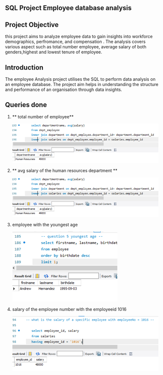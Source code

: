 ## SQL Project Employee database analysis

## Project Objective
this project aims to analyze employee data to gain insights into workforce demographics, perfromance, and compensation . The analysis covers various aspect such as total number employee, average salary of both genders,highest and lowest tenure of employee.

## Introduction
The employee Analysis project utilises the SQL to perform data analysis on an employee database. The project aim helps in understanding the structure and performance of an organisation through data insights.

##  Queries done
1) ** total number of employee**

    ![result screenshot](https://github.com/Emmzy1234/SQL-Project-finance/blob/master/Screenshot%202024-05-18%20041548.png)

2) ** avg salary of the human resources department **

    ![result screenshot](https://github.com/Emmzy1234/SQL-Project-finance/blob/master/Screenshot%202024-05-18%20041548.png)

3)   employee with the youngest age

     ![result screenshot](https://github.com/Emmzy1234/SQL-Project-finance/blob/master/Screenshot%202024-05-18%20041715.png)
4)  salary of the employee number with the employeeid 1016

    ![result screenshot](https://github.com/Emmzy1234/SQL-Project-finance/blob/master/Screenshot%202024-05-18%20041947.png)
